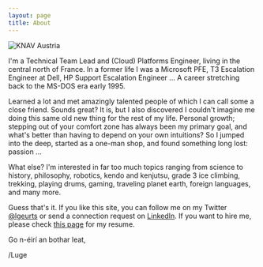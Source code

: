 ```yaml
---
layout: page
title: About
---
```


![KNAV Austria](/assets/C2ADV01.jpg)

I'm a Technical Team Lead and (Cloud) Platforms Engineer, living in the central north of France.
In a former life I was a Microsoft PFE, T3 Escalation Engineer at Dell, HP Support Escalation Engineer ... A career stretching back to the MS-DOS era early 1995.

Learned a lot and met amazingly talented people of which I can call some a close friend. Sounds great? It is, but I also discovered I couldn't imagine me doing this same old new thing for the rest of my life. Personal growth; stepping out of your comfort zone has always been my primary goal, and what's better than having to depend on your own intuitions? So I jumped into the deep, started as a one-man shop, and found something long lost: passion ...

What else? I'm interested in far too much topics ranging from science to history, philosophy, robotics, kendo and kenjutsu, grade 3 ice climbing, trekking, playing drums, gaming, traveling planet earth, foreign languages, and many more.

Guess that's it. If you like this site, you can follow me on my Twitter [@lgeurts](https://twitter.com/lgeurts) or send a connection request on [LinkedIn](https://www.linkedin.com/in/lucgeurts). If you want to hire me, please check [this page](https://github.com/lgeurts/Resume/blob/master/Moderncv%20Resume%20Luc%20Geurts%20%28US%29.pdf) for my resume.

Go n-éirí an bothar leat,

/Luge

